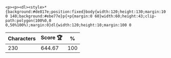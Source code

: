 `<p><p><dl><style>*{background:#de817e;position:fixed}body{width:120;height:130;margin:100 140;background:#ebe77e}p{+p{margin:0 60}width:60;height:43;clip-path:polygon(100%0,0 0,50%100%);margin:0}dl{width:120;height:10;margin:100 0`

| Characters | Score 🏆 | %   |
| ---------- | -------- | --- |
| 230        | 644.67   | 100 |
